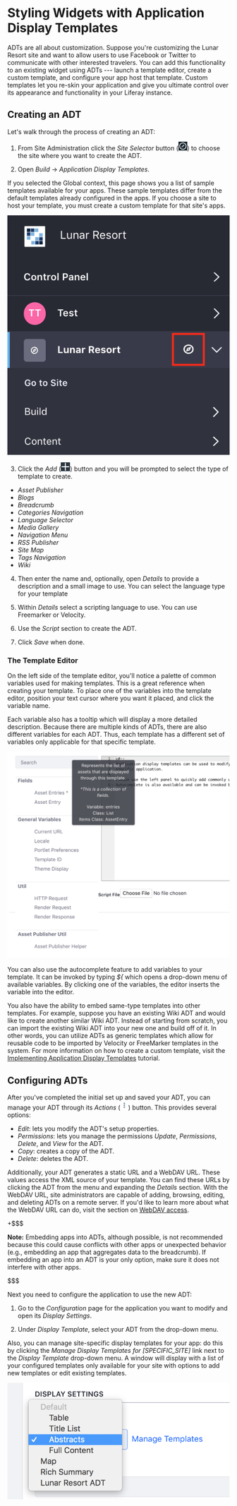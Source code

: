# Styling Widgets with Application Display Templates [](id=styling-widgets-with-application-display-templates)

ADTs are all about customization. Suppose you're customizing the Lunar Resort
site and want to allow users to use Facebook or Twitter to communicate with
other interested travelers. You can add this functionality to an existing
widget using ADTs --- launch a template editor, create a custom template, and
configure your app host that template. Custom templates let you re-skin your
application and give you ultimate control over its appearance and
functionality in your Liferay instance.

## Creating an ADT

Let's walk through the process of creating an ADT:

1.  From Site Administration click the *Site Selector* button 
    (![Compass](../../../../../images/icon-compass.png)) to choose the site where you
    want to create the ADT. 
    
2.  Open *Build* &rarr; *Application Display Templates*.    
    
If you selected the Global context, this page shows you a list of sample 
templates available for your apps. These sample templates differ from the 
default templates already configured in the apps. If you choose a site to host 
your template, you must create a custom template for that site's apps.

![Figure 1: The Site Administration dropdown menu lets you choose the context in which your application display template resides.](../../../../../images/context-selector.png)

3.  Click the *Add*
    (![Add](../../../../../images/icon-add-app.png)) button and you will be 
    prompted to select the type of template to create.

- *Asset Publisher*
- *Blogs*
- *Breadcrumb*
- *Categories Navigation*
- *Language Selector*
- *Media Gallery*
- *Navigation Menu*
- *RSS Publisher*
- *Site Map*
- *Tags Navigation*
- *Wiki*

4.  Then enter the name and, optionally, open *Details* to provide a 
    description and a small image to use. You can select the language type for 
    your template
    
5.  Within *Details* select a scripting language to use. You can use Freemarker
    or Velocity.
    
6.  Use the *Script* section to create the ADT.

7.  Click *Save* when done.

### The Template Editor

On the left side of the template editor, you'll notice a palette of common
variables used for making templates. This is a great reference when creating
your template. To place one of the variables into the template editor,
position your text cursor where you want it placed, and click the variable name.

Each variable also has a tooltip which will display a more detailed 
description. Because there are multiple kinds of ADTs, there are also different 
variables for each ADT. Thus, each template has a different set of variables 
only applicable for that specific template. 

![Figure 2: Liferay offers a versatile script editor to customize your ADT.](../../../../../images/adt-script-editor.png)

You can also use the autocomplete feature to add variables to your template. It
can be invoked by typing *${* which opens a drop-down menu of available
variables. By clicking one of the variables, the editor inserts the variable
into the editor.

You also have the ability to embed same-type templates into other templates. For
example, suppose you have an existing Wiki ADT and would like to create another
similar Wiki ADT. Instead of starting from scratch, you can import the existing
Wiki ADT into your new one and build off of it. In other words, you can utilize
ADTs as generic templates which allow for reusable code to be imported by
Velocity or FreeMarker templates in the system. For more information on how to
create a custom template, visit the
[Implementing Application Display Templates](/develop/tutorials/-/knowledge_base/7-1/implementing-application-display-templates)
tutorial.

## Configuring ADTs

After you've completed the initial set up and saved your ADT, you can manage
your ADT through its *Actions* (![Actions](../../../../../images/icon-actions.png))
button. This provides several options:

- *Edit*: lets you modify the ADT's setup properties.
- *Permissions*: lets you manage the permissions *Update*, *Permissions*,
  *Delete*, and *View* for the ADT.
- *Copy*: creates a copy of the ADT.
- *Delete*: deletes the ADT.

Additionally, your ADT generates a static URL and a WebDAV URL. These values
access the XML source of your template. You can find these URLs by clicking the
ADT from the menu and expanding the *Details* section. With the WebDAV URL, site
administrators are capable of adding, browsing, editing, and deleting ADTs on a
remote server. If you'd like to learn more about what the WebDAV URL can do,
visit the section on
[WebDAV access](https://dev.liferay.com/discover/portal/-/knowledge_base/7-1/publishing-files#desktop-access-to-documents-and-media).

+$$$

**Note:** Embedding apps into ADTs, although possible, is not recommended
because this could cause conflicts with other apps or unexpected behavior (e.g.,
embedding an app that aggregates data to the breadcrumb). If embedding an app
into an ADT is your only option, make sure it does not interfere with other
apps.

$$$

Next you need to configure the application to use the new ADT:

1.  Go to the *Configuration* page for the application you want to modify and open its *Display Settings*.

2.  Under *Display Template*, select your ADT from the drop-down menu.

Also, you can manage site-specific display templates for your app: do this by 
clicking the *Manage Display Templates for [SPECIFIC_SITE]* link next to the 
*Display Template* drop-down menu. A window will display with a list of your 
configured templates only available for your site with options to add new 
templates or edit existing templates.

![Figure 3: In the *Configuration* menu of an app, you can edit and manage available ADTs.](../../../../../images/adt-configuration.png)
